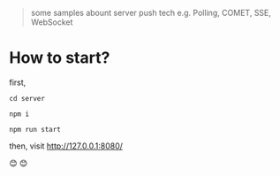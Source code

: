 > some samples abount server push tech
> e.g. Polling, COMET, SSE, WebSocket

# How to start?

first,

```
cd server

npm i 

npm run start
```

then, visit http://127.0.0.1:8080/

😊 😊
